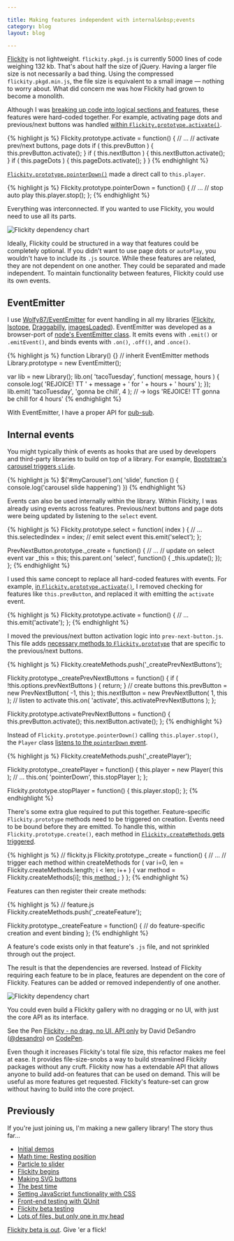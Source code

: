 ```yaml
---

title: Making features independent with internal&nbsp;events
category: blog
layout: blog

---
```


[Flickity](http://flickity.metafizzy.co) is not lightweight. `flickity.pkgd.js` is currently 5000 lines of code weighing 132 kb. That's about half the size of jQuery. Having a larger file size is not necessarily a bad thing. Using the compressed `flickity.pkgd.min.js`, the file size is equivalent to a small image — nothing to worry about. What did concern me was how Flickity had grown to become a monolith.

Although I was [breaking up code into logical sections and features](/blog/lots-of-files/), these features were hard-coded together. For example, activating page dots and previous/next buttons was handled [within `Flickity.prototype.activate()`](https://github.com/metafizzy/flickity/blob/v0.1.0/js/flickity.js#L202-L211).

{% highlight js %}
Flickity.prototype.activate = function() {
  // ...
  // activate prev/next buttons, page dots
  if ( this.prevButton ) {
    this.prevButton.activate();
  }
  if ( this.nextButton ) {
    this.nextButton.activate();
  }
  if ( this.pageDots ) {
    this.pageDots.activate();
  }
}
{% endhighlight %}

[`Flickity.prototype.pointerDown()`](https://github.com/metafizzy/flickity/blob/v0.1.0/js/drag.js#L105) made a direct call to `this.player`.

{% highlight js %}
Flickity.prototype.pointerDown = function() {
  // ...
  // stop auto play
  this.player.stop();
};
{% endhighlight %}

Everything was interconnected. If you wanted to use Flickity, you would need to use all its parts.

![Flickity dependency chart](http://i.imgur.com/o8gyxW4.png)

Ideally, Flickity could be structured in a way that features could be completely optional. If you didn't want to use page dots or `autoPlay`, you wouldn't have to include its `.js` source. While these features are related, they are not dependent on one another. They could be separated and made independent. To maintain functionality between features, Flickity could use its own events.

## EventEmitter

I use [Wolfy87/EventEmitter](https://github.com/Wolfy87/EventEmitter) for event handling in all my libraries ([Flickity](http://flickity.metafizzy.co), [Isotope](http://isotope.metafizzy.co), [Draggabilly](http://draggabilly.desandro.com), [imagesLoaded](http://imagesloaded.desandro.com)). EventEmitter was developed as a browser-port of [node's EventEmitter class](http://nodejs.org/api/events.html#events_class_events_eventemitter). It emits evens with `.emit()` or `.emitEvent()`, and binds events with `.on()`, `.off()`, and `.once()`.

{% highlight js %}
function Library() {}
// inherit EventEmitter methods
Library.prototype = new EventEmitter();

var lib = new Library();
lib.on( 'tacoTuesday', function( message, hours ) {
  console.log( 'REJOICE! TT ' + message + ' for ' + hours + ' hours' );
});
lib.emit( 'tacoTuesday', 'gonna be chill', 4 );
// -> logs 'REJOICE! TT gonna be chill for 4 hours'
{% endhighlight %}

With EventEmitter, I have a proper API for [pub-sub](http://en.wikipedia.org/wiki/Publish%E2%80%93subscribe_pattern).

## Internal events

You might typically think of events as hooks that are used by developers and third-party libraries to build on top of a library. For example, [Bootstrap's carousel triggers `slide`](http://getbootstrap.com/javascript/#carousel-events).

{% highlight js %}
$('#myCarousel').on( 'slide', function () {
  console.log('carousel slide happening')
})
{% endhighlight %}

Events can also be used internally within the library. Within Flickity, I was already using events across features. Previous/next buttons and page dots were being updated by listening to the `select` event.

{% highlight js %}
Flickity.prototype.select = function( index ) {
  // ...
  this.selectedIndex = index;
  // emit select event
  this.emit('select');
};

PrevNextButton.prototype._create = function() {
  // ...
  // update on select event
  var _this = this;
  this.parent.on( 'select', function() {
    _this.update();
  });
};
{% endhighlight %}

I used this same concept to replace all hard-coded features with events. For example, [in `Flickity.prototype.activate()`](https://github.com/metafizzy/flickity/blob/70cf18a7eb/js/flickity.js#L192), I removed checking for features like `this.prevButton`, and replaced it with emitting the `activate` event.

{% highlight js %}
Flickity.prototype.activate = function() {
  // ...
  this.emit('activate');
};
{% endhighlight %}

I moved the previous/next button activation logic into `prev-next-button.js`. This file adds [necessary methods to `Flickity.prototype`](https://github.com/metafizzy/flickity/blob/70cf18a7eb/js/prev-next-button.js#L198) that are specific to the previous/next buttons.

{% highlight js %}
Flickity.createMethods.push('_createPrevNextButtons');

Flickity.prototype._createPrevNextButtons = function() {
  if ( !this.options.prevNextButtons ) {
    return;
  }
  // create buttons
  this.prevButton = new PrevNextButton( -1, this );
  this.nextButton = new PrevNextButton( 1, this );
  // listen to activate
  this.on( 'activate', this.activatePrevNextButtons );
};

Flickity.prototype.activatePrevNextButtons = function() {
  this.prevButton.activate();
  this.nextButton.activate();
};
{% endhighlight %}

Instead of `Flickity.prototype.pointerDown()` calling `this.player.stop()`, the `Player` class [listens to the `pointerDown` event](https://github.com/metafizzy/flickity/blob/70cf18a7eb/js/player.js#L141).

{% highlight js %}
Flickity.createMethods.push('_createPlayer');

Flickity.prototype._createPlayer = function() {
  this.player = new Player( this );
  // ...
  this.on( 'pointerDown', this.stopPlayer );
};

Flickity.prototype.stopPlayer = function() {
  this.player.stop();
};
{% endhighlight %}

There's some extra glue required to put this together. Feature-specific `Flickity.prototype` methods need to be triggered on creation. Events need to be bound before they are emitted. To handle this, within `Flickity.prototype.create()`, each method in [`Flickity.createMethods` gets triggered](https://github.com/metafizzy/flickity/blob/70cf18a7eb/js/flickity.js#L143-L146).

{% highlight js %}
// flickity.js
Flickity.prototype._create = function() {
  // ...
  // trigger each method within createMethods
  for ( var i=0, len = Flickity.createMethods.length; i < len; i++ ) {
    var method = Flickity.createMethods[i];
    this[ method ]();
  }
};
{% endhighlight %}

Features can then register their create methods:

{% highlight js %}
// feature.js
Flickity.createMethods.push('_createFeature');

Flickity.prototype._createFeature = function() {
  // do feature-specific creation and event binding
};
{% endhighlight %}

A feature's code exists only in that feature's `.js` file, and not sprinkled through out the project.

The result is that the dependencies are reversed. Instead of Flickity requiring each feature to be in place, features are dependent on the core of Flickity. Features can be added or removed independently of one another.

![Flickity dependency chart](http://i.imgur.com/zcVp9EO.png)

You could even build a Flickity gallery with no dragging or no UI, with just the core API as its interface.

<p data-height="337" data-theme-id="0" data-slug-hash="RNLpqj" data-default-tab="result" data-user="desandro" class='codepen'>See the Pen <a href='http://codepen.io/desandro/pen/RNLpqj/'>Flickity - no drag, no UI, API only</a> by David DeSandro (<a href='http://codepen.io/desandro'>@desandro</a>) on <a href='http://codepen.io'>CodePen</a>.</p>
<script async src="//assets.codepen.io/assets/embed/ei.js"></script>

Even though it increases Flickity's total file size, this refactor makes me feel at ease. It provides file-size-snobs a way to build streamlined Flickity packages without any cruft. Flickity now has a extendable API that allows anyone to build add-on features that can be used on demand. This will be useful as more features get requested. Flickity's feature-set can grow without having to build into the core project.

## Previously

If you're just joining us, I'm making a new gallery library! The story thus far...

+ [Initial demos](/blog/initial-demos)
+ [Math time: Resting position](/blog/math-time-resting-position/)
+ [Particle to slider](/blog/particle-to-slider/)
+ [Flickity begins](/blog/flickity-begins/)
+ [Making SVG buttons](/blog/making-svg-buttons/)
+ [The best time](/blog/the-best-time/)
+ [Setting JavaScript functionality with CSS](/blog/setting-javascript-functionality-with-css/)
+ [Front-end testing with QUnit](/blog/front-end-testing-qunit/)
+ [Flickity beta testing](/blog/flickity-beta-testing/)
+ [Lots of files, but only one in my head](/blog/lots-of-files/)

[Flickity beta is out](http://flickity.metafizzy.co/). Give 'er a flick!
